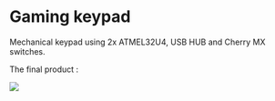 # Gaming keypad
Mechanical keypad using 2x ATMEL32U4, USB HUB and Cherry MX switches.

The final product :

![](https://image.noelshack.com/fichiers/2021/45/2/1636447509-tangerine-1.jpg)

